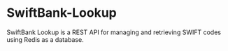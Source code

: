 # SwiftBank-Lookup
SwiftBank Lookup is a REST API for managing and retrieving SWIFT codes using Redis as a database.
